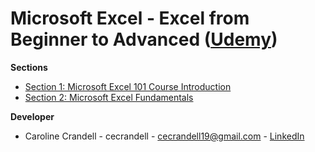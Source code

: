 # Microsoft Excel - Excel from Beginner to Advanced ([Udemy](https://www.udemy.com/course/microsoft-excel-2013-from-beginner-to-advanced-and-beyond/))

**Sections**

- [Section 1: Microsoft Excel 101 Course Introduction](/Section%201%3A%20Microsoft%20Excel%20101%20Course%20Introduction/README.md)
- [Section 2: Microsoft Excel Fundamentals](/Section%202%3A%20Microsoft%20Excel%20Fundamentals/README.md)

**Developer**

- Caroline Crandell - cecrandell - cecrandell19@gmail.com - [LinkedIn](https://www.linkedin.com/in/carolinecrandell/)
